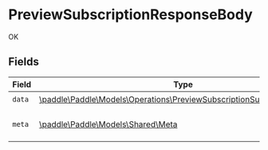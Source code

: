 # PreviewSubscriptionResponseBody

OK


## Fields

| Field                                                                                                                                        | Type                                                                                                                                         | Required                                                                                                                                     | Description                                                                                                                                  |
| -------------------------------------------------------------------------------------------------------------------------------------------- | -------------------------------------------------------------------------------------------------------------------------------------------- | -------------------------------------------------------------------------------------------------------------------------------------------- | -------------------------------------------------------------------------------------------------------------------------------------------- |
| `data`                                                                                                                                       | [\paddle\Paddle\Models\Operations\PreviewSubscriptionSubscriptionPreview](../../Models/Operations/PreviewSubscriptionSubscriptionPreview.md) | :heavy_check_mark:                                                                                                                           | N/A                                                                                                                                          |
| `meta`                                                                                                                                       | [\paddle\Paddle\Models\Shared\Meta](../../Models/Shared/Meta.md)                                                                             | :heavy_check_mark:                                                                                                                           | Information about this response.                                                                                                             |